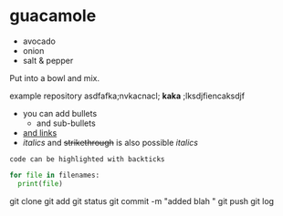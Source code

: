 # guacamole

- avocado
- onion
- salt & pepper

Put into a bowl and mix.

example repository asdfafka;nvkacnacl; **kaka** ;lksdjfiencaksdjf

- you can add bullets
  - and sub-bullets
- [and links](https://bio-it.embl.de)
- _italics_ and ~~strikethrough~~ is also possible *italics*

`code can be highlighted with backticks`

```Python
for file in filenames:
  print(file)
```
<!-- HTML comment -->


git clone
git add
git status
git commit -m "added blah "
git push
git log
